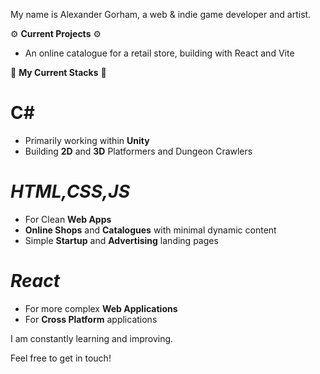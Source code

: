 My name is Alexander Gorham, a web & indie game developer and artist.

⚙️ **Current Projects** ⚙️
- An online catalogue for a retail store, building with React and Vite
  
🔧 **My Current Stacks** 🔧

# C# 
- Primarily working within **Unity**
- Building **2D** and **3D** Platformers and Dungeon Crawlers

# *HTML,CSS,JS* 
- For Clean **Web Apps**
- **Online Shops** and **Catalogues** with minimal dynamic content
- Simple **Startup** and **Advertising** landing pages

# *React* 
- For more complex **Web Applications**
- For **Cross Platform** applications

I am constantly learning and improving.

Feel free to get in touch!
